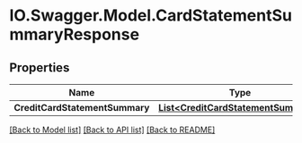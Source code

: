 # IO.Swagger.Model.CardStatementSummaryResponse
## Properties

Name | Type | Description | Notes
------------ | ------------- | ------------- | -------------
**CreditCardStatementSummary** | [**List&lt;CreditCardStatementSummary&gt;**](CreditCardStatementSummary.md) |  | [optional] 

[[Back to Model list]](../README.md#documentation-for-models) [[Back to API list]](../README.md#documentation-for-api-endpoints) [[Back to README]](../README.md)

